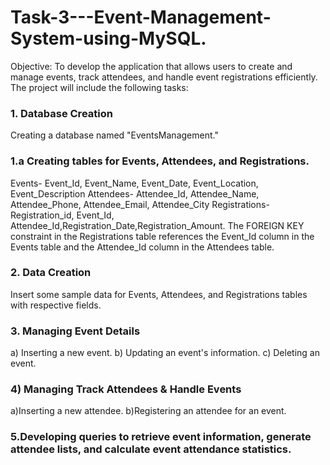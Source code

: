# Task-3---Event-Management-System-using-MySQL.
Objective: To develop the application that allows users to create and manage events, track attendees, and handle event registrations efficiently. The project will include the following tasks:
### 1. Database Creation
Creating a database named "EventsManagement."
### 1.a Creating tables for Events, Attendees, and Registrations.
Events- Event_Id, Event_Name, Event_Date, Event_Location, Event_Description
Attendees- Attendee_Id, Attendee_Name, Attendee_Phone, Attendee_Email, Attendee_City
Registrations- Registration_id, Event_Id, Attendee_Id,Registration_Date,Registration_Amount.
The FOREIGN KEY constraint in the Registrations table references the Event_Id column in the Events table and the Attendee_Id column in the Attendees table.
### 2. Data Creation
Insert some sample data for Events, Attendees, and Registrations tables with respective fields.
### 3. Managing Event Details
a) Inserting a new event.
b) Updating an event's information.
c) Deleting an event.
### 4) Managing Track Attendees & Handle Events
a)Inserting a new attendee.
b)Registering an attendee for an event.
### 5.Developing queries to retrieve event information, generate attendee lists, and calculate event attendance statistics.
